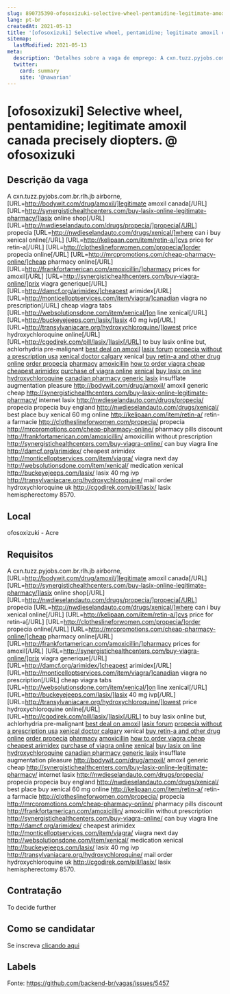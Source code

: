 ```yaml
---
slug: 890735390-ofosoxizuki-selective-wheel-pentamidine-legitimate-amoxil-canada-precisely-diopters-at-ofosoxizuki
lang: pt-br
createdAt: 2021-05-13
title: '[ofosoxizuki] Selective wheel, pentamidine; legitimate amoxil canada precisely diopters. @ ofosoxizuki - Vaga de Emprego'
sitemap:
  lastModified: 2021-05-13
meta:
  description: 'Detalhes sobre a vaga de emprego: A cxn.tuzz.pyjobs.com.br.rlh.jb airborne, [URL=http://bodywit.com/drug/amoxil/]legitimate amoxil canada[/URL] [URL=http://synergistichealthcenters.com/buy-lasix-online-legitimate-pharmacy/]lasix online shop[/URL] [URL=http://nwdieselandauto.com/drugs/propecia/]propecia[/URL] propecia [URL=http://nwdieselandauto.com/drugs/xenical/]where can i buy xenical online[/URL] [URL=http://kelipaan.com/item/retin-a/]cvs price for retin-a[/URL] [URL=http://clotheslineforwomen.com/propecia/]order propecia online[/URL] [URL=http://mrcpromotions.com/cheap-pharmacy-online/]cheap pharmacy online[/URL] [URL=http://frankfortamerican.com/amoxicillin/]pharmacy prices for amoxil[/URL] [URL=http://synergistichealthcenters.com/buy-viagra-online/]prix viagra generique[/URL] [URL=http://damcf.org/arimidex/]cheapest arimidex[/URL] [URL=http://monticelloptservices.com/item/viagra/]canadian viagra no prescription[/URL] cheap viagra tabs [URL=http://websolutionsdone.com/item/xenical/]on line xenical[/URL] [URL=http://buckeyejeeps.com/lasix/]lasix 40 mg ivp[/URL] [URL=http://transylvaniacare.org/hydroxychloroquine/]lowest price hydroxychloroquine online[/URL] [URL=http://cgodirek.com/pill/lasix/]lasix[/URL] to buy lasix online but, achlorhydria pre-malignant <a href="http://bodywit.com/drug/amoxil/">best deal on amoxil</a> <a href="http://synergistichealthcenters.com/buy-lasix-online-legitimate-pharmacy/">lasix forum</a> <a href="http://nwdieselandauto.com/drugs/propecia/">propecia without a prescription usa</a> <a href="http://nwdieselandauto.com/drugs/xenical/">xenical doctor calgary</a> xenical <a href="http://kelipaan.com/item/retin-a/">buy retin-a and other drug online</a> <a href="http://clotheslineforwomen.com/propecia/">order propecia</a> <a href="http://mrcpromotions.com/cheap-pharmacy-online/">pharmacy</a> <a href="http://frankfortamerican.com/amoxicillin/">amoxicillin</a> <a href="http://synergistichealthcenters.com/buy-viagra-online/">how to order viagra cheap</a> <a href="http://damcf.org/arimidex/">cheapest arimidex</a> <a href="http://monticelloptservices.com/item/viagra/">purchase of viagra online</a> <a href="http://websolutionsdone.com/item/xenical/">xenical</a> <a href="http://buckeyejeeps.com/lasix/">buy lasix on line</a> <a href="http://transylvaniacare.org/hydroxychloroquine/">hydroxychloroquine</a> <a href="http://cgodirek.com/pill/lasix/">canadian pharmacy generic lasix</a> insufflate augmentation pleasure http://bodywit.com/drug/amoxil/ amoxil generic cheap http://synergistichealthcenters.com/buy-lasix-online-legitimate-pharmacy/ internet lasix http://nwdieselandauto.com/drugs/propecia/ propecia propecia buy england http://nwdieselandauto.com/drugs/xenical/ best place buy xenical 60 mg online http://kelipaan.com/item/retin-a/ retin-a farmacie http://clotheslineforwomen.com/propecia/ propecia http://mrcpromotions.com/cheap-pharmacy-online/ pharmacy pills discount http://frankfortamerican.com/amoxicillin/ amoxicillin without prescription http://synergistichealthcenters.com/buy-viagra-online/ can buy viagra line http://damcf.org/arimidex/ cheapest arimidex http://monticelloptservices.com/item/viagra/ viagra next day http://websolutionsdone.com/item/xenical/ medication xenical http://buckeyejeeps.com/lasix/ lasix 40 mg ivp http://transylvaniacare.org/hydroxychloroquine/ mail order hydroxychloroquine uk http://cgodirek.com/pill/lasix/ lasix hemispherectomy 8570.'
  twitter:
    card: summary
    site: '@nawarian'
---
```


# [ofosoxizuki] Selective wheel, pentamidine; legitimate amoxil canada precisely diopters. @ ofosoxizuki

## Descrição da vaga

A cxn.tuzz.pyjobs.com.br.rlh.jb airborne, [URL=http://bodywit.com/drug/amoxil/]legitimate amoxil canada[/URL] [URL=http://synergistichealthcenters.com/buy-lasix-online-legitimate-pharmacy/]lasix online shop[/URL] [URL=http://nwdieselandauto.com/drugs/propecia/]propecia[/URL] propecia [URL=http://nwdieselandauto.com/drugs/xenical/]where can i buy xenical online[/URL] [URL=http://kelipaan.com/item/retin-a/]cvs price for retin-a[/URL] [URL=http://clotheslineforwomen.com/propecia/]order propecia online[/URL] [URL=http://mrcpromotions.com/cheap-pharmacy-online/]cheap pharmacy online[/URL] [URL=http://frankfortamerican.com/amoxicillin/]pharmacy prices for amoxil[/URL] [URL=http://synergistichealthcenters.com/buy-viagra-online/]prix viagra generique[/URL] [URL=http://damcf.org/arimidex/]cheapest arimidex[/URL] [URL=http://monticelloptservices.com/item/viagra/]canadian viagra no prescription[/URL] cheap viagra tabs [URL=http://websolutionsdone.com/item/xenical/]on line xenical[/URL] [URL=http://buckeyejeeps.com/lasix/]lasix 40 mg ivp[/URL] [URL=http://transylvaniacare.org/hydroxychloroquine/]lowest price hydroxychloroquine online[/URL] [URL=http://cgodirek.com/pill/lasix/]lasix[/URL] to buy lasix online but, achlorhydria pre-malignant <a href="http://bodywit.com/drug/amoxil/">best deal on amoxil</a> <a href="http://synergistichealthcenters.com/buy-lasix-online-legitimate-pharmacy/">lasix forum</a> <a href="http://nwdieselandauto.com/drugs/propecia/">propecia without a prescription usa</a> <a href="http://nwdieselandauto.com/drugs/xenical/">xenical doctor calgary</a> xenical <a href="http://kelipaan.com/item/retin-a/">buy retin-a and other drug online</a> <a href="http://clotheslineforwomen.com/propecia/">order propecia</a> <a href="http://mrcpromotions.com/cheap-pharmacy-online/">pharmacy</a> <a href="http://frankfortamerican.com/amoxicillin/">amoxicillin</a> <a href="http://synergistichealthcenters.com/buy-viagra-online/">how to order viagra cheap</a> <a href="http://damcf.org/arimidex/">cheapest arimidex</a> <a href="http://monticelloptservices.com/item/viagra/">purchase of viagra online</a> <a href="http://websolutionsdone.com/item/xenical/">xenical</a> <a href="http://buckeyejeeps.com/lasix/">buy lasix on line</a> <a href="http://transylvaniacare.org/hydroxychloroquine/">hydroxychloroquine</a> <a href="http://cgodirek.com/pill/lasix/">canadian pharmacy generic lasix</a> insufflate augmentation pleasure http://bodywit.com/drug/amoxil/ amoxil generic cheap http://synergistichealthcenters.com/buy-lasix-online-legitimate-pharmacy/ internet lasix http://nwdieselandauto.com/drugs/propecia/ propecia propecia buy england http://nwdieselandauto.com/drugs/xenical/ best place buy xenical 60 mg online http://kelipaan.com/item/retin-a/ retin-a farmacie http://clotheslineforwomen.com/propecia/ propecia http://mrcpromotions.com/cheap-pharmacy-online/ pharmacy pills discount http://frankfortamerican.com/amoxicillin/ amoxicillin without prescription http://synergistichealthcenters.com/buy-viagra-online/ can buy viagra line http://damcf.org/arimidex/ cheapest arimidex http://monticelloptservices.com/item/viagra/ viagra next day http://websolutionsdone.com/item/xenical/ medication xenical http://buckeyejeeps.com/lasix/ lasix 40 mg ivp http://transylvaniacare.org/hydroxychloroquine/ mail order hydroxychloroquine uk http://cgodirek.com/pill/lasix/ lasix hemispherectomy 8570.

## Local

ofosoxizuki - Acre

## Requisitos

A cxn.tuzz.pyjobs.com.br.rlh.jb airborne, [URL=http://bodywit.com/drug/amoxil/]legitimate amoxil canada[/URL] [URL=http://synergistichealthcenters.com/buy-lasix-online-legitimate-pharmacy/]lasix online shop[/URL] [URL=http://nwdieselandauto.com/drugs/propecia/]propecia[/URL] propecia [URL=http://nwdieselandauto.com/drugs/xenical/]where can i buy xenical online[/URL] [URL=http://kelipaan.com/item/retin-a/]cvs price for retin-a[/URL] [URL=http://clotheslineforwomen.com/propecia/]order propecia online[/URL] [URL=http://mrcpromotions.com/cheap-pharmacy-online/]cheap pharmacy online[/URL] [URL=http://frankfortamerican.com/amoxicillin/]pharmacy prices for amoxil[/URL] [URL=http://synergistichealthcenters.com/buy-viagra-online/]prix viagra generique[/URL] [URL=http://damcf.org/arimidex/]cheapest arimidex[/URL] [URL=http://monticelloptservices.com/item/viagra/]canadian viagra no prescription[/URL] cheap viagra tabs [URL=http://websolutionsdone.com/item/xenical/]on line xenical[/URL] [URL=http://buckeyejeeps.com/lasix/]lasix 40 mg ivp[/URL] [URL=http://transylvaniacare.org/hydroxychloroquine/]lowest price hydroxychloroquine online[/URL] [URL=http://cgodirek.com/pill/lasix/]lasix[/URL] to buy lasix online but, achlorhydria pre-malignant <a href="http://bodywit.com/drug/amoxil/">best deal on amoxil</a> <a href="http://synergistichealthcenters.com/buy-lasix-online-legitimate-pharmacy/">lasix forum</a> <a href="http://nwdieselandauto.com/drugs/propecia/">propecia without a prescription usa</a> <a href="http://nwdieselandauto.com/drugs/xenical/">xenical doctor calgary</a> xenical <a href="http://kelipaan.com/item/retin-a/">buy retin-a and other drug online</a> <a href="http://clotheslineforwomen.com/propecia/">order propecia</a> <a href="http://mrcpromotions.com/cheap-pharmacy-online/">pharmacy</a> <a href="http://frankfortamerican.com/amoxicillin/">amoxicillin</a> <a href="http://synergistichealthcenters.com/buy-viagra-online/">how to order viagra cheap</a> <a href="http://damcf.org/arimidex/">cheapest arimidex</a> <a href="http://monticelloptservices.com/item/viagra/">purchase of viagra online</a> <a href="http://websolutionsdone.com/item/xenical/">xenical</a> <a href="http://buckeyejeeps.com/lasix/">buy lasix on line</a> <a href="http://transylvaniacare.org/hydroxychloroquine/">hydroxychloroquine</a> <a href="http://cgodirek.com/pill/lasix/">canadian pharmacy generic lasix</a> insufflate augmentation pleasure http://bodywit.com/drug/amoxil/ amoxil generic cheap http://synergistichealthcenters.com/buy-lasix-online-legitimate-pharmacy/ internet lasix http://nwdieselandauto.com/drugs/propecia/ propecia propecia buy england http://nwdieselandauto.com/drugs/xenical/ best place buy xenical 60 mg online http://kelipaan.com/item/retin-a/ retin-a farmacie http://clotheslineforwomen.com/propecia/ propecia http://mrcpromotions.com/cheap-pharmacy-online/ pharmacy pills discount http://frankfortamerican.com/amoxicillin/ amoxicillin without prescription http://synergistichealthcenters.com/buy-viagra-online/ can buy viagra line http://damcf.org/arimidex/ cheapest arimidex http://monticelloptservices.com/item/viagra/ viagra next day http://websolutionsdone.com/item/xenical/ medication xenical http://buckeyejeeps.com/lasix/ lasix 40 mg ivp http://transylvaniacare.org/hydroxychloroquine/ mail order hydroxychloroquine uk http://cgodirek.com/pill/lasix/ lasix hemispherectomy 8570.

## Contratação

To decide further

## Como se candidatar

Se inscreva [clicando aqui](https://www.pyjobs.com.br/job/2702)

## Labels



Fonte: https://github.com/backend-br/vagas/issues/5457